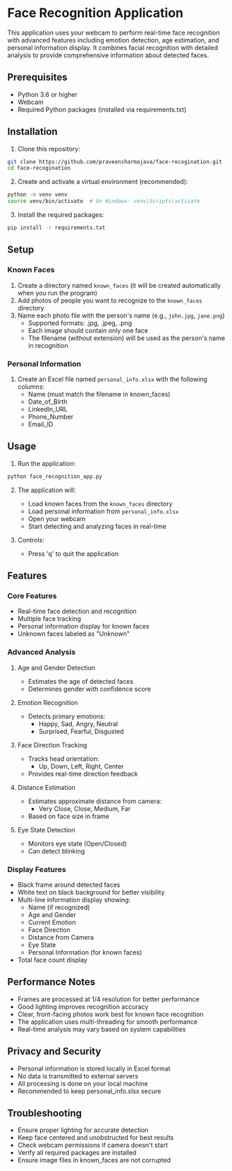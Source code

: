 # Face Recognition Application

This application uses your webcam to perform real-time face recognition with advanced features including emotion detection, age estimation, and personal information display. It combines facial recognition with detailed analysis to provide comprehensive information about detected faces.

## Prerequisites

- Python 3.6 or higher
- Webcam
- Required Python packages (installed via requirements.txt)

## Installation

1. Clone this repository:
```bash
git clone https://github.com/praveensharmajava/face-recogination.git
cd face-recogination
```

2. Create and activate a virtual environment (recommended):
```bash
python -m venv venv
source venv/bin/activate  # On Windows: venv\Scripts\activate
```

3. Install the required packages:
```bash
pip install -r requirements.txt
```

## Setup

### Known Faces
1. Create a directory named `known_faces` (it will be created automatically when you run the program)
2. Add photos of people you want to recognize to the `known_faces` directory
3. Name each photo file with the person's name (e.g., `john.jpg`, `jane.png`)
   - Supported formats: .jpg, .jpeg, .png
   - Each image should contain only one face
   - The filename (without extension) will be used as the person's name in recognition

### Personal Information
1. Create an Excel file named `personal_info.xlsx` with the following columns:
   - Name (must match the filename in known_faces)
   - Date_of_Birth
   - LinkedIn_URL
   - Phone_Number
   - Email_ID

## Usage

1. Run the application:
```bash
python face_recognition_app.py
```

2. The application will:
   - Load known faces from the `known_faces` directory
   - Load personal information from `personal_info.xlsx`
   - Open your webcam
   - Start detecting and analyzing faces in real-time

3. Controls:
   - Press 'q' to quit the application

## Features

### Core Features
- Real-time face detection and recognition
- Multiple face tracking
- Personal information display for known faces
- Unknown faces labeled as "Unknown"

### Advanced Analysis
1. Age and Gender Detection
   - Estimates the age of detected faces
   - Determines gender with confidence score

2. Emotion Recognition
   - Detects primary emotions:
     - Happy, Sad, Angry, Neutral
     - Surprised, Fearful, Disgusted

3. Face Direction Tracking
   - Tracks head orientation:
     - Up, Down, Left, Right, Center
   - Provides real-time direction feedback

4. Distance Estimation
   - Estimates approximate distance from camera:
     - Very Close, Close, Medium, Far
   - Based on face size in frame

5. Eye State Detection
   - Monitors eye state (Open/Closed)
   - Can detect blinking

### Display Features
- Black frame around detected faces
- White text on black background for better visibility
- Multi-line information display showing:
  - Name (if recognized)
  - Age and Gender
  - Current Emotion
  - Face Direction
  - Distance from Camera
  - Eye State
  - Personal Information (for known faces)
- Total face count display

## Performance Notes

- Frames are processed at 1/4 resolution for better performance
- Good lighting improves recognition accuracy
- Clear, front-facing photos work best for known face recognition
- The application uses multi-threading for smooth performance
- Real-time analysis may vary based on system capabilities

## Privacy and Security

- Personal information is stored locally in Excel format
- No data is transmitted to external servers
- All processing is done on your local machine
- Recommended to keep personal_info.xlsx secure

## Troubleshooting

- Ensure proper lighting for accurate detection
- Keep face centered and unobstructed for best results
- Check webcam permissions if camera doesn't start
- Verify all required packages are installed
- Ensure image files in known_faces are not corrupted 